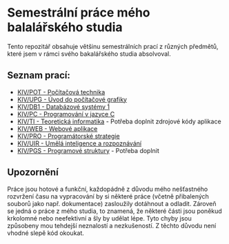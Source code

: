 # Semestrální práce mého balalářského studia
Tento repozitář obsahuje většinu semestrálních prací z různých předmětů, které jsem v rámci svého bakalářského studia absolvoval.

## Seznam prací:
* [KIV/POT - Počítačová technika](https://github.com/hintikulus/school_bc_projects/tree/main/KIV-POT)
* [KIV/UPG - Úvod do počítačové grafiky](https://github.com/hintikulus/school_bc_projects/tree/main/KIV-UPG)
* [KIV/DB1 - Databázové systémy 1](https://github.com/hintikulus/school_bc_projects/tree/main/KIV-DB1)
* [KIV/PC - Programování v jazyce C](https://github.com/hintikulus/school_bc_projects/tree/main/KIV-PC)
* [KIV/TI - Teoretická informatika](https://github.com/hintikulus/school_bc_projects/tree/main/KIV-TI) - Potřeba doplnit zdrojové kódy aplikace
* [KIV/WEB - Webové aplikace](https://github.com/hintikulus/school_bc_projects/tree/main/KIV-WEB)
* [KIV/PRO - Programátorské strategie](https://github.com/hintikulus/school_bc_projects/tree/main/KIV-PRO)
* [KIV/UIR - Umělá inteligence a rozpoznávání](https://github.com/hintikulus/school_bc_projects/tree/main/KIV-UIR)
* [KIV/PGS - Programové struktury](https://github.com/hintikulus/school_bc_projects/tree/main/KIV-PGS) - Potřeba doplnit

## Upozornění
Práce jsou hotové a funkční, každopádně z důvodu mého nešťastného rozvržení času na vypracování by si některé práce (včetně přibalených souborů jako např. dokumentace) zasloužily dotáhnout a odladit. Zároveň se jedná o práce z mého studia, to znamená, že některé části jsou poněkud krkolomné nebo neefektivní a šly by udělat lépe. Tyto chyby jsou způsobeny mou tehdejší neznalostí a nezkušeností. Z těchto důvodu není vhodné slepě kód okoukat.
